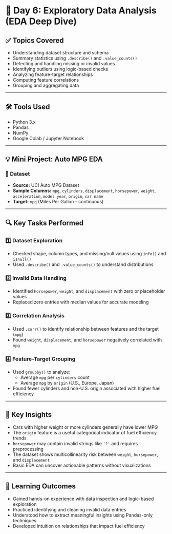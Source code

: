 # 📅 Day 6: Exploratory Data Analysis (EDA Deep Dive)

## ✅ Topics Covered
- Understanding dataset structure and schema
- Summary statistics using `.describe()` and `.value_counts()`
- Detecting and handling missing or invalid values
- Identifying outliers using logic-based checks
- Analyzing feature-target relationships
- Computing feature correlations
- Grouping and aggregating data

---

## 🛠 Tools Used
- Python 3.x
- Pandas
- NumPy
- Google Colab / Jupyter Notebook

---

## 💡 Mini Project: Auto MPG EDA

### 📁 Dataset
- **Source:** UCI Auto MPG Dataset
- **Sample Columns:** `mpg`, `cylinders`, `displacement`, `horsepower`, `weight`, `acceleration`, `model year`, `origin`, `car name`
- **Target:** `mpg` (Miles Per Gallon - continuous)

---

## 🔍 Key Tasks Performed

### 1️⃣ Dataset Exploration
- Checked shape, column types, and missing/null values using `info()` and `isnull()`
- Used `.describe()` and `.value_counts()` to understand distributions

### 2️⃣ Invalid Data Handling
- Identified `horsepower`, `weight`, and `displacement` with zero or placeholder values
- Replaced zero entries with median values for accurate modeling

### 3️⃣ Correlation Analysis
- Used `.corr()` to identify relationship between features and the target (`mpg`)
- Found `weight`, `displacement`, and `horsepower` negatively correlated with `mpg`

### 4️⃣ Feature-Target Grouping
- Used `groupby()` to analyze:
  - Average `mpg` per `cylinders` count
  - Average `mpg` by `origin` (U.S., Europe, Japan)
- Found fewer cylinders and non-U.S. origin associated with higher fuel efficiency

---

## 📌 Key Insights

- Cars with higher weight or more cylinders generally have lower MPG
- The `origin` feature is a useful categorical indicator of fuel efficiency trends
- `horsepower` may contain invalid strings like `'?'` and requires preprocessing
- The dataset shows multicollinearity risk between `weight`, `horsepower`, and `displacement`
- Basic EDA can uncover actionable patterns without visualizations

---

## 🧠 Learning Outcomes

- Gained hands-on experience with data inspection and logic-based exploration
- Practiced identifying and cleaning invalid data entries
- Understood how to extract meaningful insights using Pandas-only techniques
- Developed intuition on relationships that impact fuel efficiency
